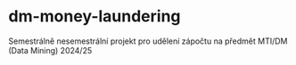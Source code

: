 # dm-money-laundering
Semestrálně nesemestrální projekt pro udělení zápočtu na předmět MTI/DM (Data Mining) 2024/25
